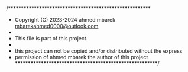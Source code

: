 /*******************************************************
 * Copyright (C) 2023-2024 ahmed mbarek mbarekahmed0000@outlook.com
 * 
 * This file is part of this project.
 * 
 * this project can not be copied and/or distributed without the express
 * permission of ahmed mbarek the author of this project
 *******************************************************/